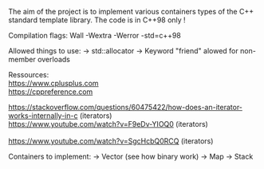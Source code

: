 The aim of the project is to implement various containers types of the C++ standard template library.
The code is in C++98 only !

Compilation flags: Wall -Wextra -Werror -std=c++98

Allowed things to use:
→ std::allocator
→ Keyword "friend" alowed for non-member overloads

Ressources: <br/> 
https://www.cplusplus.com <br/>
https://cppreference.com <br/>

https://stackoverflow.com/questions/60475422/how-does-an-iterator-works-internally-in-c (iterators)<br/>
https://www.youtube.com/watch?v=F9eDv-YIOQ0 (iterators)<br/><br/>
https://www.youtube.com/watch?v=SgcHcbQ0RCQ (iterators)<br/>

Containers to implement:
→ Vector (see how binary work)
→ Map
→ Stack
